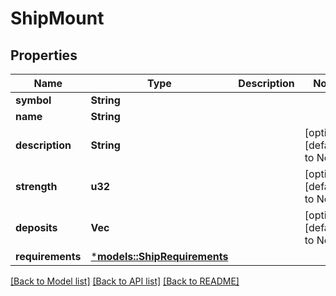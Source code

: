 # ShipMount

## Properties
Name | Type | Description | Notes
------------ | ------------- | ------------- | -------------
**symbol** | **String** |  | 
**name** | **String** |  | 
**description** | **String** |  | [optional] [default to None]
**strength** | **u32** |  | [optional] [default to None]
**deposits** | **Vec<String>** |  | [optional] [default to None]
**requirements** | [***models::ShipRequirements**](ShipRequirements.md) |  | 

[[Back to Model list]](../README.md#documentation-for-models) [[Back to API list]](../README.md#documentation-for-api-endpoints) [[Back to README]](../README.md)


